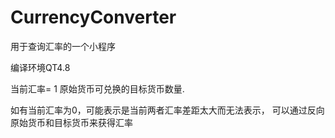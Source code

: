 CurrencyConverter
=================

用于查询汇率的一个小程序

编译环境QT4.8

当前汇率= 1 原始货币可兑换的目标货币数量.

如有当前汇率为0，可能表示是当前两者汇率差距太大而无法表示，
可以通过反向原始货币和目标货币来获得汇率
